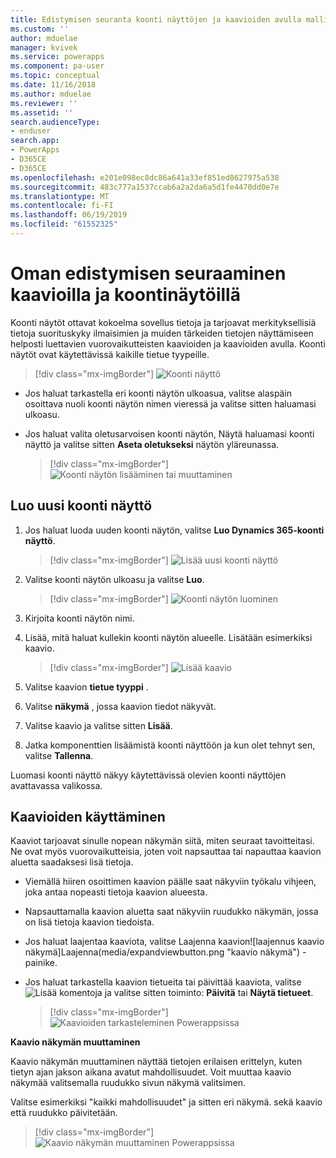 ```yaml
---
title: Edistymisen seuranta koonti näyttöjen ja kaavioiden avulla mallipohjaisissa sovelluksissa | MicrosoftDocs
ms.custom: ''
author: mduelae
manager: kvivek
ms.service: powerapps
ms.component: pa-user
ms.topic: conceptual
ms.date: 11/16/2018
ms.author: mduelae
ms.reviewer: ''
ms.assetid: ''
search.audienceType:
- enduser
search.app:
- PowerApps
- D365CE
- D365CE
ms.openlocfilehash: e201e098ec8dc86a641a33ef851ed8627975a538
ms.sourcegitcommit: 483c777a1537ccab6a2a2da6a5d1fe4470dd0e7e
ms.translationtype: MT
ms.contentlocale: fi-FI
ms.lasthandoff: 06/19/2019
ms.locfileid: "61552325"
---
```

# <a name="track-your-progress-with-dashboards-and-charts"></a>Oman edistymisen seuraaminen kaavioilla ja koontinäytöillä

Koonti näytöt ottavat kokoelma sovellus tietoja ja tarjoavat merkityksellisiä tietoja suorituskyky ilmaisimien ja muiden tärkeiden tietojen näyttämiseen helposti luettavien vuorovaikutteisten kaavioiden ja kaavioiden avulla. Koonti näytöt ovat käytettävissä kaikille tietue tyypeille.

> [!div class="mx-imgBorder"]
> ![Koonti näyttö](media/Dashboard.png "Koonti näyttö") 

-  Jos haluat tarkastella eri koonti näytön ulkoasua, valitse alaspäin osoittava nuoli koonti näytön nimen vieressä ja valitse sitten haluamasi ulkoasu.
-  Jos haluat valita oletusarvoisen koonti näytön, Näytä haluamasi koonti näyttö ja valitse sitten **Aseta oletukseksi** näytön yläreunassa.

   > [!div class="mx-imgBorder"]
   > ![Koonti näytön lisääminen tai muuttaminen](media/add_dashboard.png "Koonti näytön lisääminen tai muuttaminen") 

## <a name="create-a-new-dashboard"></a>Luo uusi koonti näyttö

1. Jos haluat luoda uuden koonti näytön, valitse **Luo Dynamics 365-koonti näyttö**. 

   > [!div class="mx-imgBorder"]
   > ![Lisää uusi koonti näyttö](media/new_dashboard.png "Lisää uusi koonti näyttö")
   
2. Valitse koonti näytön ulkoasu ja valitse **Luo**.  

   > [!div class="mx-imgBorder"]
   > ![Koonti näytön luominen](media/create_dashboard.png "Koonti näytön luominen")
 
3. Kirjoita koonti näytön nimi. 
4. Lisää, mitä haluat kullekin koonti näytön alueelle. Lisätään esimerkiksi kaavio. 

   > [!div class="mx-imgBorder"]
   > ![Lisää kaavio](media/add_chart.png "Lisää kaavio")
 
 5. Valitse kaavion **tietue tyyppi** .
 6. Valitse **näkymä** , jossa kaavion tiedot näkyvät.
 7. Valitse kaavio ja valitse sitten **Lisää**.
 8. Jatka komponenttien lisäämistä koonti näyttöön ja kun olet tehnyt sen, valitse **Tallenna**. 
 
Luomasi koonti näyttö näkyy käytettävissä olevien koonti näyttöjen avattavassa valikossa.

## <a name="use-charts"></a>Kaavioiden käyttäminen 

Kaaviot tarjoavat sinulle nopean näkymän siitä, miten seuraat tavoitteitasi. Ne ovat myös vuorovaikutteisia, joten voit napsauttaa tai napauttaa kaavion aluetta saadaksesi lisä tietoja.

-   Viemällä hiiren osoittimen kaavion päälle saat näkyviin työkalu vihjeen, joka antaa nopeasti tietoja kaavion alueesta.
-   Napsauttamalla kaavion aluetta saat näkyviin ruudukko näkymän, jossa on lisä tietoja kaavion tiedoista.
-   Jos haluat laajentaa kaaviota, valitse Laajenna kaavion![laajennus kaavio näkymä]Laajenna(media/expandviewbutton.png "kaavio näkymä") -painike.
-   Jos haluat tarkastella kaavion tietueita tai päivittää kaaviota, valitse ![Lisää komentoja](media/MoreButton.png "Lisää komentoja") ja valitse sitten toiminto: **Päivitä** tai **Näytä tietueet**.
     
     > [!div class="mx-imgBorder"]
     > ![Kaavioiden tarkasteleminen Powerappsissa](media/ViewOfCharts.png "Kaavioiden tarkasteleminen Powerappsissa")  
       

**Kaavio näkymän muuttaminen**
 
Kaavio näkymän muuttaminen näyttää tietojen erilaisen erittelyn, kuten tietyn ajan jakson aikana avatut mahdollisuudet. Voit muuttaa kaavio näkymää valitsemalla ruudukko sivun näkymä valitsimen.

Valitse esimerkiksi "kaikki mahdollisuudet" ja sitten eri näkymä. sekä kaavio että ruudukko päivitetään.

> [!div class="mx-imgBorder"]
> ![Kaavio näkymän muuttaminen Powerappsissa](media/ChangeChartView.png "Kaavio näkymän muuttaminen Powerappsissa")






